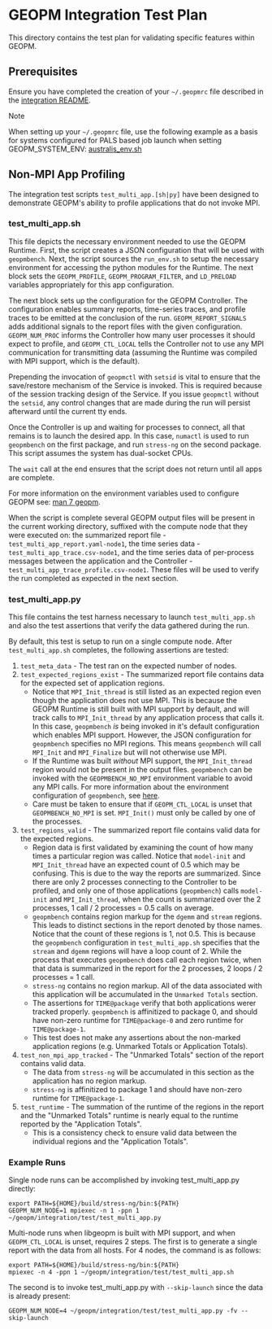 GEOPM Integration Test Plan
===========================

This directory contains the test plan for validating specific
features within GEOPM.

Prerequisites
-------------

Ensure you have completed the creation of your `~/.geopmrc` file
described in the [integration README](../../README.md#prerequisites).

> [!NOTE]
> When setting up your `~/.geopmrc` file, use the following example
> as a basis for systems configured for PALS based job launch when
> setting GEOPM_SYSTEM_ENV:
> [australis_env.sh](../../config/australis_env.sh)

Non-MPI App Profiling
---------------------

The integration test scripts `test_multi_app.[sh|py]` have been
designed to demonstrate GEOPM's ability to profile applications that
do not invoke MPI.

### test_multi_app.sh
This file depicts the necessary environment needed to use the GEOPM
Runtime.  First, the script creates a JSON configuration that will be
used with `geopmbench`.  Next, the script sources the `run_env.sh` to
setup the necessary environment for accessing the python modules for
the Runtime.  The next block sets the `GEOPM_PROFILE`,
`GEOPM_PROGRAM_FILTER`, and `LD_PRELOAD` variables appropriately for this
app configuration.

The next block sets up the configuration for the GEOPM Controller.
The configuration enables summary reports, time-series traces, and
profile traces to be emitted at the conclusion of the run.
`GEOPM_REPORT_SIGNALS` adds additional signals to the report files with
the given configuration.  `GEOPM_NUM_PROC` informs the Controller how
many user processes it should expect to profile, and `GEOPM_CTL_LOCAL`
tells the Controller not to use any MPI communication for transmitting
data (assuming the Runtime was compiled with MPI support, which is the
default).

Prepending the invocation of `geopmctl` with `setsid` is vital to ensure
that the save/restore mechanism of the Service is invoked.  This is
required because of the session tracking design of the Service.  If
you issue `geopmctl` without the `setsid`, any control changes that are
made during the run will persist afterward until the current tty
ends.

Once the Controller is up and waiting for processes to connect, all
that remains is to launch the desired app.  In this case, `numactl` is
used to run `geopmbench` on the first package, and run `stress-ng` on the
second package.  This script assumes the system has dual-socket
CPUs.

The `wait` call at the end ensures that the script does not return until
all apps are complete.

For more information on the environment variables used to configure
GEOPM see: [man 7 geopm](https://geopm.github.io/geopm.7.html).

When the script is complete several GEOPM output files will be
present in the current working directory, suffixed with the compute
node that they were executed on: the summarized report file -
`test_multi_app_report.yaml-node1`, the time series data -
`test_multi_app_trace.csv-node1`, and the time series data of
per-process messages between the application and the Controller -
`test_multi_app_trace_profile.csv-node1`.  These files will be used to
verify the run completed as expected in the next section.

### test_multi_app.py
This file contains the test harness necessary to launch
`test_multi_app.sh` and also the test assertions that verify the data
gathered during the run.

By default, this test is setup to run on a single compute node.  After
`test_multi_app.sh` completes, the following assertions are tested:

1. `test_meta_data` - The test ran on the expected number of nodes.
2. `test_expected_regions_exist` - The summarized report file contains
   data for the expected set of application regions.
   - Notice that `MPI_Init_thread` is still listed as an expected
     region even though the application does not use MPI.  This is
     because the GEOPM Runtime is still built with MPI support by
     default, and will track calls to `MPI_Init_thread` by any
     application process that calls it.  In this case, `geopmbench`
     *is* being invoked in it's default configuration which enables
     MPI support.  However, the JSON configuration for `geopmbench`
     specifies no MPI regions.  This means `geopmbench` will call
     `MPI_Init` and `MPI_Finalize` but will not otherwise use MPI.
   - If the Runtime was built *without* MPI support, the
     `MPI_Init_thread`  region would not be present in the output
     files.  `geopmbench` can be invoked with the `GEOPMBENCH_NO_MPI`
     environment variable to avoid any MPI calls. For more information
     about the environment configuration of `geopmbench`, see
     [here](https://geopm.github.io/geopmbench.1.html#environment).
   - Care must be taken to ensure that if `GEOPM_CTL_LOCAL` is unset
     that `GEOPMBENCH_NO_MPI` is set.  `MPI_Init()` must only be called
     by one of the processes.
3. `test_regions_valid` - The summarized report file contains valid
   data for the expected regions.
   - Region data is first validated by examining the count of how many
     times a particular region was called.  Notice that `model-init`
     and `MPI_Init_thread` have an expected count of 0.5 which may be
     confusing.  This is due to the way the reports are summarized.
     Since there are only 2 processes connecting to the Controller to
     be profiled, and only one of those applications (`geopmbench`)
     calls `model-init` and `MPI_Init_thread`, when the count is
     summarized over the 2 processes, 1 call / 2 processes = 0.5 calls
     on average.
   - `geopmbench` contains region markup for the `dgemm` and `stream`
     regions.  This leads to distinct sections in the report denoted
     by those names.  Notice that the count of these regions is 1, not
     0.5.  This is because the `geopmbench` configuration in
     `test_multi_app.sh` specifies that the `stream` and `dgemm`
     regions will have a loop count of 2.  While the process that
     executes `geopmbench` does call each region twice, when that data
     is summarized in the report for the 2 processes, 2 loops / 2
     processes = 1 call.
   - `stress-ng` contains no region markup.  All of the data
     associated with this application will be accumulated in the
     `Unmarked Totals` section.
   - The assertions for `TIME@package` verify that both applications
     werer tracked properly.  `geopmbench` is affinitized to package
     0, and should have non-zero runtime for `TIME@package-0` and zero
     runtime for `TIME@package-1`.
   - This test does not make any assertions about the non-marked
     application regions (e.g. Unmarked Totals or Application Totals).
4. `test_non_mpi_app_tracked` - The "Unmarked Totals" section of the
   report contains valid data.
   - The data from `stress-ng` will be accumulated in this section as
     the application has no region markup.
   - `stress-ng` is affinitized to package 1 and should have non-zero
     runtime for `TIME@package-1`.
5. `test_runtime` - The summation of the runtime of the regions in the
   report and the "Unmarked Totals" runtime is nearly equal to the
   runtime reported by the "Application Totals".
   - This is a consistency check to ensure valid data between the
     individual regions and the "Application Totals".

### Example Runs

Single node runs can be accomplished by invoking test_multi_app.py
directly:
```
export PATH=${HOME}/build/stress-ng/bin:${PATH}
GEOPM_NUM_NODE=1 mpiexec -n 1 -ppn 1 ~/geopm/integration/test/test_multi_app.py
```

Multi-node runs when libgeopm is built with MPI support, and when
`GEOPM_CTL_LOCAL` is unset, requires 2 steps.  The first is to generate
a single report with the data from all hosts.  For 4 nodes, the command
is as follows:
```
export PATH=${HOME}/build/stress-ng/bin:${PATH}
mpiexec -n 4 -ppn 1 ~/geopm/integration/test/test_multi_app.sh
```

The second is to invoke test_multi_app.py with ``--skip-launch`` since the data
is already present:
```
GEOPM_NUM_NODE=4 ~/geopm/integration/test/test_multi_app.py -fv --skip-launch
```
